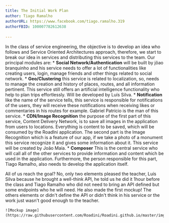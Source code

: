 ```yaml
---
title: The Initial Work Plan
author: Tiago Ramalho
authorURL: https://www.facebook.com/tiago.ramalho.319
authorFBID: 100007782612638 

---
```


In the class of service engineering, the objective is to develop an idea who follows and Service Oriented Architectures approach, therefore, we start to break our idea in services and distributing this services to the team.
Our principal modules are: 
    * **Social Network/Authentication** will be built by jõao branquinho and his service needs to offer a lot of functionalities like creating users, login, manage friends and other things related to social network.
    * **Geo/Clustering** this service is related to localization, so, needs to manage the creation and history of places, routes, and all information pertinent. This service still offers an artificial intelligence functionality who help to plan trips effortlessly. Will be developed by Luís Silva.
    * **Notification** like the name of the service tells, this service is responsible for notifications of the users, they will receive these notifications when receiving likes or commentaries in his routes for example. Gabriel Patrício is the man of this service.
    * **CDN/Image Recognition** the purpose of the first part of this service, Content Delivery Network, is to save all images in the application from users to locations. Everything is content to be saved, which will be consumed by the RoadIni application. The second part is the Image Recognition which is a feature of our app, if we take a photo of a monument this service recognize it and gives some information about it. This service will be created by João Maia.
    * **Composer** This is the central service who will call all of the other services to provide information and content which be used in the application. Furthermore, the person responsible for this part, Tiago Ramalho, also needs to develop the application itself.

All of us reach the goal? No, only two elements pleased the teacher, Luís Silva because he brought a well-think API, he told us he did it 1hour before the class and Tiago Ramalho who did not need to bring an API defined but some endpoints who he will need. He also made the first mockup! The others elements or didn't define the API or didn't think in his service or the work just wasn't good enough to the teacher.
    
    
    ![Mockup image](https://raw.githubusercontent.com/Roadini/Roadini.github.io/master/img/mockup2.png)



